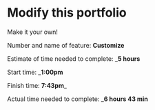 # Modify this portfolio

Make it your own! 

Number and name of feature: ________________Customize________________

Estimate of time needed to complete: ___5 hours__

Start time: ___1:00pm__

Finish time: __7:43pm___

Actual time needed to complete: ___6 hours 43 min__